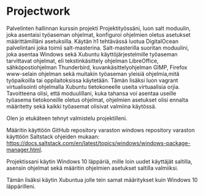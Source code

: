 # Projectwork
Palvelinten hallinnan kurssin projekti
Projektityössäni, luon salt moduulin, joka asentaisi työaseman ohjelmat, konfiguroi ohjelmien oletus asetukset määrittämilläni 
asetuksilla. Käytän h1 tehtävässä luotua DigitalOcean palvelintani joka toimii salt-masterina.
Salt-masterilla suoritan moduulini, joka asentaa Windows sekä Xubuntu käyttöjärjestelmille työaseman tarvittavat ohjelmat, 
eli tekstinkäsittely ohjelman LibreOffice, sähköpostiohjelman Thunderbird, kuvankäsittelyohjelman GIMP, Firefox www-selain ohjelman 
sekä muitakin työaseman 
yleisiä ohjelmia,mitä työpaikoilla tai oppilaitoksissa käytetään. Tämän lisäksi luon vagrant virtualisointi ohjelmalla Xubuntu
tietokoneelle useita virtuaalisia orjia. Tavoitteena olisi, että moduulillani, 
kuka tahansa voi asentaa useille työasema tietokoneille oletus ohjelmat, 
ohjelmien asetukset olisi ennalta määritetty sekä kaikki työasemat 
olisivat valmiina käytössä.

Olen jo etukäteen tehnyt valmistelu projektilleni.

Määritin käyttöön GitHub repository varaston windows repository varaston käyttöön Saltstack ohjeiden mukaan:
https://docs.saltstack.com/en/latest/topics/windows/windows-package-manager.html.

Projektissani käytin Windows 10 läppäriä, mille loin uudet käyttäjät saltilla, asensin ohjelmat sekä määritin ohjelmien
asetukset saltilla valmiiksi.

Tämän lisäksi käytin Xubuntua jolle tein samat määritykset kuin Windows 10 läppärilleni.
